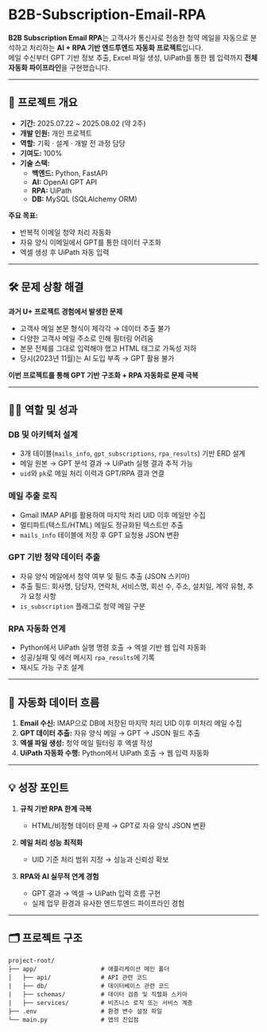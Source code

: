 # B2B-Subscription-Email-RPA

**B2B Subscription Email RPA**는 고객사가 통신사로 전송한 청약 메일을 자동으로 분석하고 처리하는 **AI + RPA 기반 엔드투엔드 자동화 프로젝트**입니다.  
메일 수신부터 GPT 기반 정보 추출, Excel 파일 생성, UiPath를 통한 웹 입력까지 **전체 자동화 파이프라인**을 구현했습니다.

---

## 📒 프로젝트 개요

- **기간:** 2025.07.22 ~ 2025.08.02 (약 2주)  
- **개발 인원:** 개인 프로젝트  
- **역할:** 기획 · 설계 · 개발 전 과정 담당  
- **기여도:** 100%  
- **기술 스택:**  
  - **백엔드:** Python, FastAPI  
  - **AI:** OpenAI GPT API  
  - **RPA:** UiPath  
  - **DB:** MySQL (SQLAlchemy ORM)  

**주요 목표:**  
- 반복적 이메일 청약 처리 자동화  
- 자유 양식 이메일에서 GPT를 통한 데이터 구조화  
- 엑셀 생성 후 UiPath 자동 입력  

---

## 🛠 문제 상황 해결

**과거 U+ 프로젝트 경험에서 발생한 문제**  

- 고객사 메일 본문 형식이 제각각 → 데이터 추출 불가  
- 다양한 고객사 메일 주소로 인해 필터링 어려움  
- 본문 전체를 그대로 입력해야 했고 HTML 태그로 가독성 저하  
- 당시(2023년 11월)는 AI 도입 부족 → GPT 활용 불가  

**이번 프로젝트를 통해 GPT 기반 구조화 + RPA 자동화로 문제 극복**

---

## 🙍‍♀️ 역할 및 성과

### DB 및 아키텍처 설계
- 3개 테이블(`mails_info`, `gpt_subscriptions`, `rpa_results`) 기반 ERD 설계  
- 메일 원본 → GPT 분석 결과 → UiPath 실행 결과 추적 가능  
- `uid`와 `pk`로 메일 처리 이력과 GPT/RPA 결과 연결  

### 메일 추출 로직
- Gmail IMAP API를 활용하여 마지막 처리 UID 이후 메일만 수집  
- 멀티파트(텍스트/HTML) 메일도 정규화된 텍스트만 추출  
- `mails_info` 테이블에 저장 후 GPT 요청용 JSON 변환  

### GPT 기반 청약 데이터 추출
- 자유 양식 메일에서 청약 여부 및 필드 추출 (JSON 스키마)  
- 추출 필드: 회사명, 담당자, 연락처, 서비스명, 회선 수, 주소, 설치일, 계약 유형, 추가 요청 사항  
- `is_subscription` 플래그로 청약 메일 구분  

### RPA 자동화 연계
- Python에서 UiPath 실행 명령 호출 → 엑셀 기반 웹 입력 자동화  
- 성공/실패 및 에러 메시지 `rpa_results`에 기록  
- 재시도 가능 구조 설계  

---

## 🔔 자동화 데이터 흐름

1. **Email 수신:** IMAP으로 DB에 저장된 마지막 처리 UID 이후 미처리 메일 수집  
2. **GPT 데이터 추출:** 자유 양식 메일 → GPT → JSON 필드 추출  
3. **엑셀 파일 생성:** 청약 메일 필터링 후 엑셀 작성  
4. **UiPath 자동화 수행:** Python에서 UiPath 호출 → 웹 입력 자동화  

---

## 💡 성장 포인트

1. **규칙 기반 RPA 한계 극복**  
   - HTML/비정형 데이터 문제 → GPT로 자유 양식 JSON 변환  

2. **메일 처리 성능 최적화**  
   - UID 기준 처리 범위 지정 → 성능과 신뢰성 확보  

3. **RPA와 AI 실무적 연계 경험**  
   - GPT 결과 → 엑셀 → UiPath 입력 흐름 구현  
   - 실제 업무 환경과 유사한 엔드투엔드 파이프라인 경험  

---

## 🗂 프로젝트 구조

```text
project-root/
├── app/                  # 애플리케이션 메인 폴더
│   ├── api/              # API 관련 코드
|   ├── db/               # 데이터베이스 관련 코드
|   ├── schemas/          # 데이터 검증 및 직렬화 스키마
|   ├── services/         # 비즈니스 로직 또는 서비스 계층
├── .env                  # 환경 변수 설정 파일
└── main.py               # 앱의 진입점
